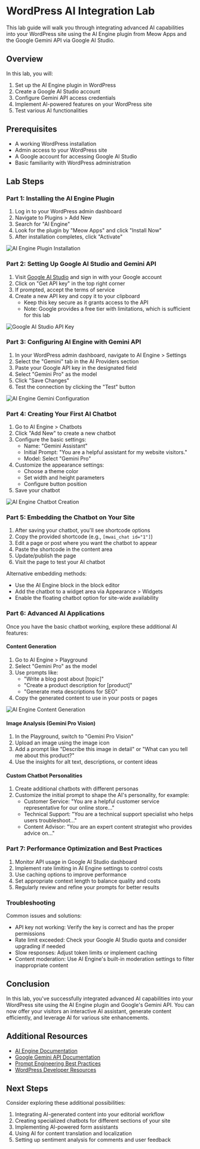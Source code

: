 # WordPress AI Integration Lab

This lab guide will walk you through integrating advanced AI capabilities into your WordPress site using the AI Engine plugin from Meow Apps and the Google Gemini API via Google AI Studio.

## Overview

In this lab, you will:
1. Set up the AI Engine plugin in WordPress
2. Create a Google AI Studio account
3. Configure Gemini API access credentials
4. Implement AI-powered features on your WordPress site
5. Test various AI functionalities

## Prerequisites

- A working WordPress installation
- Admin access to your WordPress site
- A Google account for accessing Google AI Studio
- Basic familiarity with WordPress administration

## Lab Steps

### Part 1: Installing the AI Engine Plugin

1. Log in to your WordPress admin dashboard
2. Navigate to Plugins > Add New
3. Search for "AI Engine"
4. Look for the plugin by "Meow Apps" and click "Install Now"
5. After installation completes, click "Activate"

![AI Engine Plugin Installation](img/placeholder-ai-engine-install.png)

### Part 2: Setting Up Google AI Studio and Gemini API

1. Visit [Google AI Studio](https://makersuite.google.com/) and sign in with your Google account
2. Click on "Get API key" in the top right corner
3. If prompted, accept the terms of service
4. Create a new API key and copy it to your clipboard
   - Keep this key secure as it grants access to the API
   - Note: Google provides a free tier with limitations, which is sufficient for this lab

![Google AI Studio API Key](img/placeholder-google-ai-studio.png)

### Part 3: Configuring AI Engine with Gemini API

1. In your WordPress admin dashboard, navigate to AI Engine > Settings
2. Select the "Gemini" tab in the AI Providers section
3. Paste your Google API key in the designated field
4. Select "Gemini Pro" as the model
4. Click "Save Changes"
5. Test the connection by clicking the "Test" button

![AI Engine Gemini Configuration](img/placeholder-ai-engine-gemini-config.png)

### Part 4: Creating Your First AI Chatbot

1. Go to AI Engine > Chatbots
2. Click "Add New" to create a new chatbot
3. Configure the basic settings:
   - Name: "Gemini Assistant"
   - Initial Prompt: "You are a helpful assistant for my website visitors."
   - Model: Select "Gemini Pro"
4. Customize the appearance settings:
   - Choose a theme color
   - Set width and height parameters
   - Configure button position
5. Save your chatbot

![AI Engine Chatbot Creation](img/placeholder-ai-engine-chatbot.png)

### Part 5: Embedding the Chatbot on Your Site

1. After saving your chatbot, you'll see shortcode options
2. Copy the provided shortcode (e.g., `[mwai_chat id="1"]`)
3. Edit a page or post where you want the chatbot to appear
4. Paste the shortcode in the content area
5. Update/publish the page
6. Visit the page to test your AI chatbot

Alternative embedding methods:
- Use the AI Engine block in the block editor
- Add the chatbot to a widget area via Appearance > Widgets
- Enable the floating chatbot option for site-wide availability

### Part 6: Advanced AI Applications

Once you have the basic chatbot working, explore these additional AI features:

#### Content Generation

1. Go to AI Engine > Playground
2. Select "Gemini Pro" as the model
3. Use prompts like:
   - "Write a blog post about [topic]"
   - "Create a product description for [product]"
   - "Generate meta descriptions for SEO"
4. Copy the generated content to use in your posts or pages

![AI Engine Content Generation](img/placeholder-ai-engine-playground.png)

#### Image Analysis (Gemini Pro Vision)

1. In the Playground, switch to "Gemini Pro Vision"
2. Upload an image using the image icon
3. Add a prompt like "Describe this image in detail" or "What can you tell me about this product?"
4. Use the insights for alt text, descriptions, or content ideas

#### Custom Chatbot Personalities

1. Create additional chatbots with different personas
2. Customize the initial prompt to shape the AI's personality, for example:
   - Customer Service: "You are a helpful customer service representative for our online store..."
   - Technical Support: "You are a technical support specialist who helps users troubleshoot..."
   - Content Advisor: "You are an expert content strategist who provides advice on..."

### Part 7: Performance Optimization and Best Practices

1. Monitor API usage in Google AI Studio dashboard
2. Implement rate limiting in AI Engine settings to control costs
3. Use caching options to improve performance
4. Set appropriate context length to balance quality and costs
5. Regularly review and refine your prompts for better results

### Troubleshooting

Common issues and solutions:
- API key not working: Verify the key is correct and has the proper permissions
- Rate limit exceeded: Check your Google AI Studio quota and consider upgrading if needed
- Slow responses: Adjust token limits or implement caching
- Content moderation: Use AI Engine's built-in moderation settings to filter inappropriate content

## Conclusion

In this lab, you've successfully integrated advanced AI capabilities into your WordPress site using the AI Engine plugin and Google's Gemini API. You can now offer your visitors an interactive AI assistant, generate content efficiently, and leverage AI for various site enhancements.

## Additional Resources

- [AI Engine Documentation](https://meowapps.com/ai-engine/documentation/)
- [Google Gemini API Documentation](https://ai.google.dev/docs/gemini_api_overview)
- [Prompt Engineering Best Practices](https://ai.google.dev/docs/prompt_best_practices)
- [WordPress Developer Resources](https://developer.wordpress.org/)

## Next Steps

Consider exploring these additional possibilities:
1. Integrating AI-generated content into your editorial workflow
2. Creating specialized chatbots for different sections of your site
3. Implementing AI-powered form assistants
4. Using AI for content translation and localization
5. Setting up sentiment analysis for comments and user feedback

